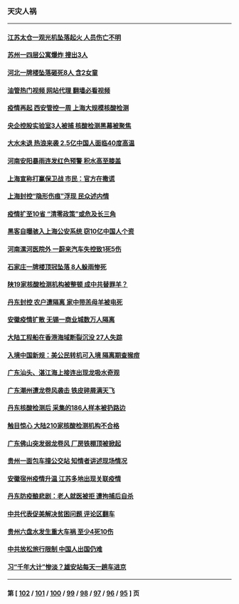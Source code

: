 ### 天灾人祸
---
#### [江苏太仓一观光机坠落起火 人员伤亡不明](../../pages/ncid280/n13774807.md?07062045) 
#### [苏州一四层公寓爆炸 搜出3人](../../pages/ncid280/n13774770.md?07062045) 
#### [河北一牌楼坠落砸死8人 含2女童](../../pages/ncid280/n13774733.md?07062045) 
#### [油管热门视频 网站代理 翻墙必看视频](http://209.222.30.114:81/youtube.html?07062045)
#### [疫情再起 西安管控一周 上海大规模核酸检测](../../pages/ncid280/n13774283.md?07062045) 
#### [央企控股实验室3人被捕 核酸检测黑幕被聚焦](../../pages/ncid280/n13774152.md?07062045) 
#### [大水未退 热浪来袭 2.5亿中国人面临40度高温](../../pages/ncid280/n13774061.md?07062045) 
#### [河南安阳暴雨连发红色预警 积水高至膝盖](../../pages/ncid280/n13774003.md?07062045) 
#### [上海宣称打赢保卫战 市民：官方在撒谎](../../pages/ncid280/n13773851.md?07062045) 
#### [上海封控“隐形伤痕”浮现 民众述内情](../../pages/ncid280/n13773324.md?07062045) 
#### [疫情扩至10省 “清零政策”或危及长三角](../../pages/ncid280/n13773328.md?07062045) 
#### [黑客自曝骇入上海公安系统 窃10亿中国人个资](../../pages/ncid280/n13773395.md?07062045) 
#### [河南漯河医院外 一蔚来汽车失控致1死5伤](../../pages/ncid280/n13773263.md?07062045) 
#### [石家庄一牌楼顶冠坠落 8人躲雨惨死](../../pages/ncid280/n13772948.md?07062045) 
#### [陕19家核酸检测机构被整顿 成中共替罪羊？](../../pages/ncid280/n13772816.md?07062045) 
#### [丹东封控 农户遭隔离 家中带羔母羊被电死](../../pages/ncid280/n13772757.md?07062045) 
#### [安徽疫情扩散 无锡一商业城数万人隔离](../../pages/ncid280/n13772567.md?07062045) 
#### [大陆工程船在香港海域断裂沉没 27人失踪](../../pages/ncid280/n13772484.md?07062045) 
#### [入境中国新规：美公民转机可入境 隔离期查猴痘](../../pages/ncid280/n13771991.md?07062045) 
#### [广东汕头、湛江海上接连出现龙吸水奇观](../../pages/ncid280/n13772011.md?07062045) 
#### [广东潮州遭龙卷风袭击 铁皮碎屑满天飞](../../pages/ncid280/n13771997.md?07062045) 
#### [丹东核酸检测后 采集的186人样本被扔路边](../../pages/ncid280/n13771666.md?07062045) 
#### [触目惊心 大陆210家核酸检测机构不合格](../../pages/ncid280/n13771435.md?07062045) 
#### [广东佛山突发弱龙卷风 厂房铁棚顶被掀起](../../pages/ncid280/n13771365.md?07062045) 
#### [贵州一面包车撞公交站 知情者讲述现场情况](../../pages/ncid280/n13771302.md?07062045) 
#### [安徽宿州疫情升温 江苏多地出现关联疫情](../../pages/ncid280/n13771257.md?07062045) 
#### [丹东防疫酿悲剧：老人就医被拒 遭拘捕后自杀](../../pages/ncid280/n13770936.md?07062045) 
#### [中共代表促美解决贫困问题 评论区翻车](../../pages/ncid280/n13770656.md?07062045) 
#### [贵州六盘水发生重大车祸 至少4死10伤](../../pages/ncid280/n13770624.md?07062045) 
#### [中共放松旅行限制 中国人出国仍难](../../pages/ncid280/n13770135.md?07062045) 
#### [习“千年大计”惨淡？雄安站每天一趟车进京](../../pages/ncid280/n13770105.md?07062045) 

---
#### 第 [ [102](./102.md?07062045) / [101](./101.md?07062045) / [100](./100.md?07062045) / [99](./99.md?07062045) / [98](./98.md?07062045) / [97](./97.md?07062045) / [96](./96.md?07062045) / [95](./95.md?07062045) ] 页
